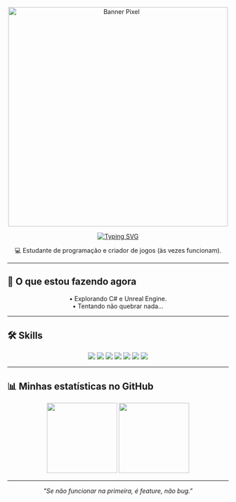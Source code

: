 <p align="center">
  <img src="https://imgur.com/a/leCzzQ8" alt="Banner Pixel" width="500"/>
</p>

<p align="center">
  <a href="https://git.io/typing-svg">
    <img src="https://readme-typing-svg.herokuapp.com?font=Fira+Code&pause=1000&color=F75C7E&center=true&vCenter=true&width=435&lines=%F0%9F%91%8B+Opa%2C+eu+sou+o+Adriel!" alt="Typing SVG" />
  </a>
</p>

<p align="center">
  💻 Estudante de programação e criador de jogos (às vezes funcionam).
</p>


---


## 🚀 O que estou fazendo agora
<p align="center">
  • Explorando C# e Unreal Engine.<br>
  • Tentando não quebrar nada...
</p>


---


## 🛠 Skills
<p align="center">
  <img src="https://img.shields.io/badge/C%23-white?style=for-the-badge" />
  <img src="https://img.shields.io/badge/Unity-100000?style=for-the-badge&logo=unity&logoColor=white" />
  <img src="https://img.shields.io/badge/Blender-F5792A?style=for-the-badge&logo=blender&logoColor=white" />
  <img src="https://img.shields.io/badge/Java-ED8B00?style=for-the-badge&logo=openjdk&logoColor=white" />
  <img src="https://img.shields.io/badge/JavaScript-F7DF1E?style=for-the-badge&logo=javascript&logoColor=black" />
  <img src="https://img.shields.io/badge/HTML5-E34F26?style=for-the-badge&logo=html5&logoColor=white" />
  <img src="https://img.shields.io/badge/CSS-1572B6?style=for-the-badge&logo=css3&logoColor=white" />
</p>


---


## 📊 Minhas estatísticas no GitHub
<p align="center">
  <img src="https://github-readme-stats.vercel.app/api?username=Adriel827&show_icons=true&theme=radical" height="160" />
  <img src="https://github-readme-stats.vercel.app/api/top-langs/?username=Adriel827&layout=compact&theme=radical" height="160" />
</p>


---


<p align="center">
  <em>"Se não funcionar na primeira, é feature, não bug."</em>
</p>
